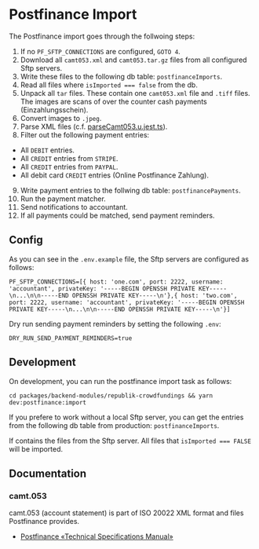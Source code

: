 # Postfinance Import

The Postfinance import goes through the follwoing steps:

1. If no `PF_SFTP_CONNECTIONS` are configured, `GOTO 4`.
2. Download all `camt053.xml` and `camt053.tar.gz` files from all configured Sftp servers.
3. Write these files to the following db table: `postfinanceImports`.
4. Read all files where `isImported === false` from the db.
5. Unpack all `tar` files. These contain one `camt053.xml` file and `.tiff` files. The images are scans of over the counter cash payments (Einzahlungsschein).
6. Convert images to `.jpeg`.
7. Parse XML files (c.f. [parseCamt053.u.jest.ts](parseCamt053.u.jest.ts)).
8. Filter out the following payment entries:

- All `DEBIT` entries.
- All `CREDIT` entries from `STRIPE`.
- All `CREDIT` entries from `PAYPAL`.
- All debit card `CREDIT` entries (Online Postfinance Zahlung).

9. Write payment entries to the follwing db table: `postfinancePayments`.
10. Run the payment matcher.
11. Send notifications to accountant.
12. If all payments could be matched, send payment reminders.

## Config

As you can see in the `.env.example` file, the Sftp servers are configured as follows:

```
PF_SFTP_CONNECTIONS=[{ host: 'one.com', port: 2222, username: 'accountant', privateKey: '-----BEGIN OPENSSH PRIVATE KEY-----\n...\n\n-----END OPENSSH PRIVATE KEY-----\n'},{ host: 'two.com', port: 2222, username: 'accountant', privateKey: '-----BEGIN OPENSSH PRIVATE KEY-----\n...\n\n-----END OPENSSH PRIVATE KEY-----\n'}]
```

Dry run sending payment reminders by setting the following `.env`:

```
DRY_RUN_SEND_PAYMENT_REMINDERS=true
```

## Development

On development, you can run the postfinance import task as follows:

```
cd packages/backend-modules/republik-crowdfundings && yarn dev:postfinance:import
```

If you prefere to work without a local Sftp server, you can get
the entries from the following db table from production: `postfinanceImports`.

If contains the files from the Sftp server. All files that `isImported === FALSE`
will be imported.

## Documentation

### camt.053

camt.053 (account statement) is part of ISO 20022 XML format and files Postfinance provides.

- [Postfinance «Technical Specifications Manual»](https://www.postfinance.ch/content/dam/pfch/doc/cust/download/tech_spez_biz_man_en_new.pdf)
